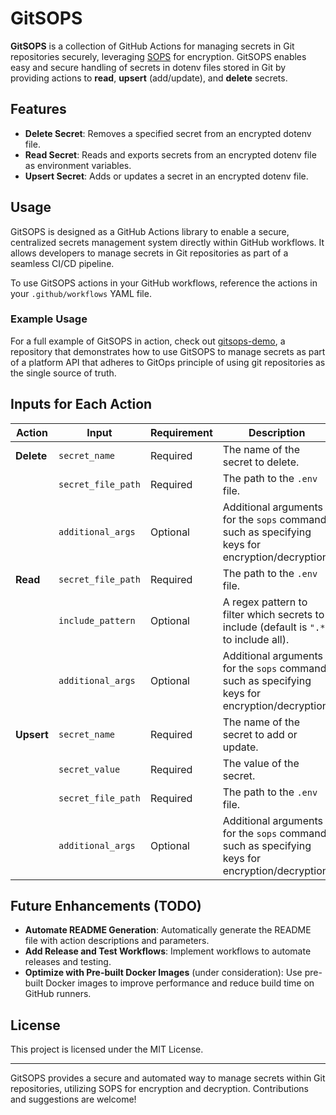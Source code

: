# GitSOPS

**GitSOPS** is a collection of GitHub Actions for managing secrets in Git repositories securely, leveraging [SOPS](https://github.com/mozilla/sops) for encryption. GitSOPS enables easy and secure handling of secrets in dotenv files stored in Git by providing actions to **read**, **upsert** (add/update), and **delete** secrets.

## Features

- **Delete Secret**: Removes a specified secret from an encrypted dotenv file.
- **Read Secret**: Reads and exports secrets from an encrypted dotenv file as environment variables.
- **Upsert Secret**: Adds or updates a secret in an encrypted dotenv file.

## Usage

GitSOPS is designed as a GitHub Actions library to enable a secure, centralized secrets management system directly within GitHub workflows. It allows developers to manage secrets in Git repositories as part of a seamless CI/CD pipeline.

To use GitSOPS actions in your GitHub workflows, reference the actions in your `.github/workflows` YAML file.

### Example Usage

For a full example of GitSOPS in action, check out [gitsops-demo](https://github.com/ammarlakis/gitsops-demo), a repository that demonstrates how to use GitSOPS to manage secrets as part of a platform API that adheres to GitOps principle of using git repositories as the single source of truth.

## Inputs for Each Action

| Action         | Input             | Requirement | Description                                                                                              |
|----------------|-------------------|-------------|----------------------------------------------------------------------------------------------------------|
| **Delete**     | `secret_name`     | Required    | The name of the secret to delete.                                                                        |
|                | `secret_file_path`| Required    | The path to the `.env` file.                                                                             |
|                | `additional_args` | Optional    | Additional arguments for the `sops` command, such as specifying keys for encryption/decryption.          |
| **Read**       | `secret_file_path`| Required    | The path to the `.env` file.                                                                             |
|                | `include_pattern` | Optional    | A regex pattern to filter which secrets to include (default is `".*"` to include all).                   |
|                | `additional_args` | Optional    | Additional arguments for the `sops` command, such as specifying keys for encryption/decryption.          |
| **Upsert**     | `secret_name`     | Required    | The name of the secret to add or update.                                                                 |
|                | `secret_value`    | Required    | The value of the secret.                                                                                 |
|                | `secret_file_path`| Required    | The path to the `.env` file.                                                                             |
|                | `additional_args` | Optional    | Additional arguments for the `sops` command, such as specifying keys for encryption/decryption.          |

## Future Enhancements (TODO)

- **Automate README Generation**: Automatically generate the README file with action descriptions and parameters.
- **Add Release and Test Workflows**: Implement workflows to automate releases and testing.
- **Optimize with Pre-built Docker Images** (under consideration): Use pre-built Docker images to improve performance and reduce build time on GitHub runners.

## License

This project is licensed under the MIT License.

---

GitSOPS provides a secure and automated way to manage secrets within Git repositories, utilizing SOPS for encryption and decryption. Contributions and suggestions are welcome!

